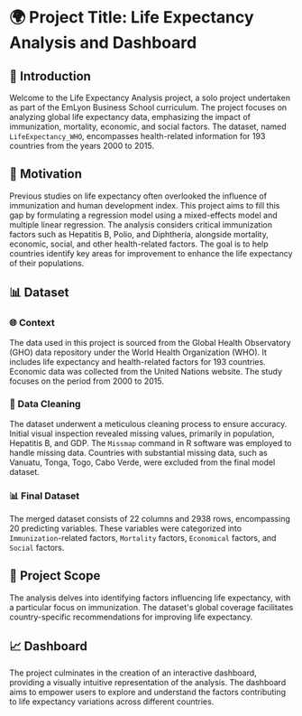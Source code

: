 
# 🌍 Project Title: Life Expectancy Analysis and Dashboard

## 🚀 Introduction
Welcome to the Life Expectancy Analysis project, a solo project undertaken as part of the EmLyon Business School curriculum. The project focuses on analyzing global life expectancy data, emphasizing the impact of immunization, mortality, economic, and social factors. The dataset, named `LifeExpectancy_WHO`, encompasses health-related information for 193 countries from the years 2000 to 2015.

## 🌟 Motivation
Previous studies on life expectancy often overlooked the influence of immunization and human development index. This project aims to fill this gap by formulating a regression model using a mixed-effects model and multiple linear regression. The analysis considers critical immunization factors such as Hepatitis B, Polio, and Diphtheria, alongside mortality, economic, social, and other health-related factors. The goal is to help countries identify key areas for improvement to enhance the life expectancy of their populations.

## 📊 Dataset
### 🌐 Context
The data used in this project is sourced from the Global Health Observatory (GHO) data repository under the World Health Organization (WHO). It includes life expectancy and health-related factors for 193 countries. Economic data was collected from the United Nations website. The study focuses on the period from 2000 to 2015.

### 🧹 Data Cleaning
The dataset underwent a meticulous cleaning process to ensure accuracy. Initial visual inspection revealed missing values, primarily in population, Hepatitis B, and GDP. The `Missmap` command in R software was employed to handle missing data. Countries with substantial missing data, such as Vanuatu, Tonga, Togo, Cabo Verde, were excluded from the final model dataset.

### 📊 Final Dataset
The merged dataset consists of 22 columns and 2938 rows, encompassing 20 predicting variables. These variables were categorized into `Immunization`-related factors, `Mortality` factors, `Economical` factors, and `Social` factors.

## 🎯 Project Scope
The analysis delves into identifying factors influencing life expectancy, with a particular focus on immunization. The dataset's global coverage facilitates country-specific recommendations for improving life expectancy.

## 📈 Dashboard
The project culminates in the creation of an interactive dashboard, providing a visually intuitive representation of the analysis. The dashboard aims to empower users to explore and understand the factors contributing to life expectancy variations across different countries.



